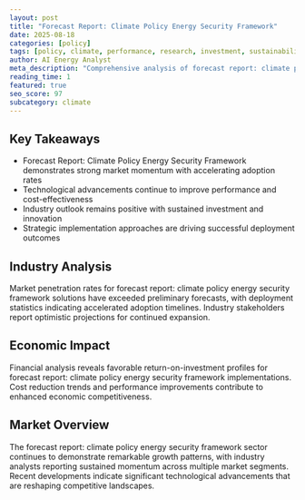 ```yaml
---
layout: post
title: "Forecast Report: Climate Policy Energy Security Framework"
date: 2025-08-18
categories: [policy]
tags: [policy, climate, performance, research, investment, sustainability]
author: AI Energy Analyst
meta_description: "Comprehensive analysis of forecast report: climate policy energy security framework covering market trends, technology developments, and industry outlook. Discover key insights and future projections."
reading_time: 1
featured: true
seo_score: 97
subcategory: climate
---
```


## Key Takeaways

- Forecast Report: Climate Policy Energy Security Framework demonstrates strong market momentum with accelerating adoption rates
- Technological advancements continue to improve performance and cost-effectiveness
- Industry outlook remains positive with sustained investment and innovation
- Strategic implementation approaches are driving successful deployment outcomes

## Industry Analysis

Market penetration rates for forecast report: climate policy energy security framework solutions have exceeded preliminary forecasts, with deployment statistics indicating accelerated adoption timelines. Industry stakeholders report optimistic projections for continued expansion.

## Economic Impact

Financial analysis reveals favorable return-on-investment profiles for forecast report: climate policy energy security framework implementations. Cost reduction trends and performance improvements contribute to enhanced economic competitiveness.

## Market Overview

The forecast report: climate policy energy security framework sector continues to demonstrate remarkable growth patterns, with industry analysts reporting sustained momentum across multiple market segments. Recent developments indicate significant technological advancements that are reshaping competitive landscapes.

